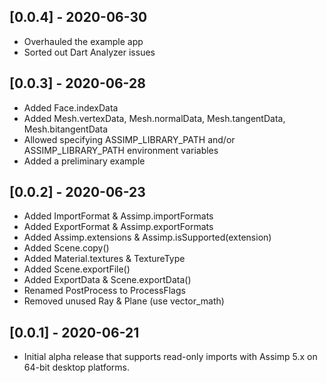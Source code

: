 ## [0.0.4] - 2020-06-30

* Overhauled the example app
* Sorted out Dart Analyzer issues

## [0.0.3] - 2020-06-28

* Added Face.indexData
* Added Mesh.vertexData, Mesh.normalData, Mesh.tangentData, Mesh.bitangentData
* Allowed specifying ASSIMP_LIBRARY_PATH and/or ASSIMP_LIBRARY_PATH environment
  variables
* Added a preliminary example

## [0.0.2] - 2020-06-23

* Added ImportFormat & Assimp.importFormats
* Added ExportFormat & Assimp.exportFormats
* Added Assimp.extensions & Assimp.isSupported(extension)
* Added Scene.copy()
* Added Material.textures & TextureType
* Added Scene.exportFile()
* Added ExportData & Scene.exportData()
* Renamed PostProcess to ProcessFlags
* Removed unused Ray & Plane (use vector_math)

## [0.0.1] - 2020-06-21

* Initial alpha release that supports read-only imports with Assimp 5.x
  on 64-bit desktop platforms.
